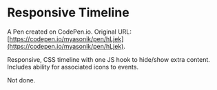 # Responsive Timeline

A Pen created on CodePen.io. Original URL: [https://codepen.io/myasonik/pen/hLjek](https://codepen.io/myasonik/pen/hLjek).

Responsive, CSS timeline with one JS hook to hide/show extra content. Includes ability for associated icons to events.

Not done.
